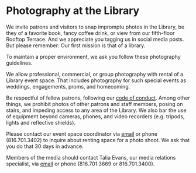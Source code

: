 # Photography at the Library

We invite patrons and visitors to snap impromptu photos in the Library, be they of a favorite book, fancy coffee drink, or view from our fifth-floor Rooftop Terrace. And we appreciate you tagging us in social media posts. But please remember: Our first mission is that of a library.

To maintain a proper environment, we ask you follow these photography guidelines.

We allow professional, commercial, or group photography with rental of a Library event space. That includes photography for such special events as weddings, engagements, proms, and homecoming.

Be respectful of fellow patrons, following our [code of conduct](/policies/100-public-services/107?id=x-general-expectations-of-customer-behavior). Among other things, we prohibit photos of other patrons and staff members, posing on stairs, and impeding access to any area of the Library. We also bar the use of equipment beyond cameras, phones, and video recorders (e.g. tripods, lights and reflective shields).

Please contact our event space coordinator via [email](http://drupal8.kclibrary.org/contact-us-form?uid=8435) or phone (816.701.3402) to inquire about renting space for a photo shoot. We ask that you do that 30 days in advance.

Members of the media should contact Talia Evans, our media relations specialist, via [email](http://drupal8.kclibrary.org/contact-us-form?uid=10792) or phone (816.701.3669 or 816.701.3400).

